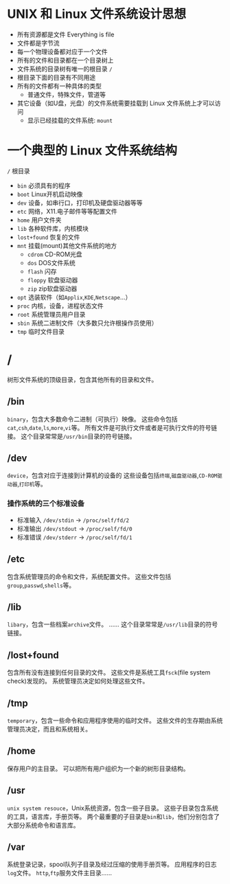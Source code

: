 # UNIX 和 Linux 文件系统设计思想
- 所有资源都是文件 Everything is file
- 文件都是字节流
- 每一个物理设备都对应于一个文件
- 所有的文件和目录都在一个目录树上
- 文件系统的目录树有唯一的根目录 `/`
- 根目录下面的目录有不同用途
- 所有的文件都有一种具体的类型
  - 普通文件，特殊文件，管道等
- 其它设备（如U盘，光盘）的文件系统需要挂载到 Linux 文件系统上才可以访问
  - 显示已经挂载的文件系统: `mount`

# 一个典型的 Linux 文件系统结构
`/` 根目录
- `bin` 必须具有的程序
- `boot` Linux开机启动映像
- `dev` 设备，如串行口，打印机及硬盘驱动器等等
- `etc` 网络，X11.电子邮件等等配置文件
- `home` 用户文件夹
- `lib` 各种软件库，内核模块
- `lost+found` 恢复的文件
- `mnt` 挂载(mount)其他文件系统的地方
  - `cdrom` CD-ROM光盘
  - `dos` DOS文件系统
  - `flash` 闪存
  - `floppy` 软盘驱动器
  - `zip` zip软盘驱动器
- `opt` 选装软件（如`Applix`,`KDE`,`Netscape`...）
- `proc` 内核，设备，进程状态文件
- `root` 系统管理员用户目录
- `sbin` 系统二进制文件（大多数只允许根操作员使用）
- `tmp` 临时文件目录

# /
树形文件系统的顶级目录，包含其他所有的目录和文件。

## /bin
`binary`，包含大多数命令二进制（可执行）映像。
这些命令包括`cat`,`csh`,`date`,`ls`,`more`,`vi`等。
所有文件是可执行文件或者是可执行文件的符号链接。
这个目录常常是`/usr/bin`目录的符号链接。

## /dev
`device`，包含对应于连接到计算机的设备的
这些设备包括`终端`,`磁盘驱动器`,`CD-ROM驱动器`,`打印机`等。
### 操作系统的三个标准设备
- 标准输入 `/dev/stdin`  -> `/proc/self/fd/2`
- 标准输出 `/dev/stdout` -> `/proc/self/fd/0`
- 标准错误 `/dev/stderr` -> `/proc/self/fd/1`

## /etc
包含系统管理员的命令和文件，系统配置文件。
这些文件包括`group`,`passwd`,`shells`等。

## /lib
`libary`，包含一些档案`archive`文件。
……
这个目录常常是`/usr/lib`目录的符号链接。

## /lost+found
包含所有没有连接到任何目录的文件。
这些文件是系统工具`fsck`(file system check)发现的。
系统管理员决定如何处理这些文件。

## /tmp
`temporary`，包含一些命令和应用程序使用的临时文件。
这些文件的生存期由系统管理员决定，而且和系统相关。

## /home
保存用户的主目录。
可以把所有用户组织为一个新的树形目录结构。

## /usr
`unix system resouce`，Unix系统资源，包含一些子目录。
这些子目录包含系统的工具，语言库，手册页等。
两个最重要的子目录是`bin`和`lib`，他们分别包含了大部分系统命令和语言库。

## /var
系统登录记录，spool队列子目录及经过压缩的使用手册页等。
应用程序的日志`log`文件。
`http`,`ftp`服务文件主目录……